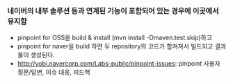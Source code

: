 ### 네이버의 내부 솔루션 등과 연계된 기능이 포함되어 있는 경우에 이곳에서 유지함

* pinpoint for OSS을 build & install (mvn install -Dmaven.test.skip)하고 
* pinpoint for naver을 build 하면 두 repository의 코드가 합쳐져서 빌드되고 결과물이 생성된다. 
* http://yobi.navercorp.com/Labs-public/pinpoint-issues: pinpoint 사용자 질문/답변, 이슈 대응, 피드백
